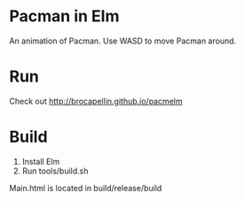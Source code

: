 Pacman in Elm
=============
An animation of Pacman. Use WASD to move Pacman around.

Run
===
Check out http://brocapellin.github.io/pacmelm

Build
=====
1. Install Elm
2. Run tools/build.sh

Main.html is located in build/release/build
